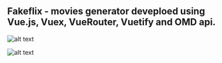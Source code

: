 ## Fakeflix - movies generator deveploed using Vue.js, Vuex, VueRouter, Vuetify and OMD api.

![alt text](https://github.com/barakle2401/fakeflix-fake-streaming-service/blob/main/src/assets/images/github/fakeflix-image1.png)

![alt text](https://github.com/barakle2401/fakeflix-fake-streaming-service/blob/main/src/assets/images/github/fakeflix-image2.png)
